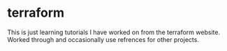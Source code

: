 # terraform
This is just learning tutorials I have worked on from the terraform website.  Worked through and occasionally use refrences for other projects. 
